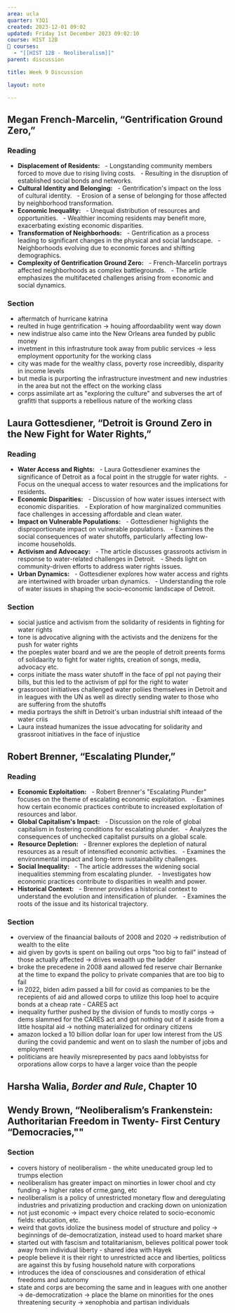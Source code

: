 ```yaml
---
area: ucla
quarter: Y3Q1
created: 2023-12-01 09:02
updated: Friday 1st December 2023 09:02:10
course: HIST 12B
📕 courses:
  - "[[HIST 12B - Neoliberalism]]"
parent: discussion

title: Week 9 Discussion

layout: note

---
```

## Megan French-Marcelin, “Gentrification Ground Zero,” 
### Reading
- **Displacement of Residents:**
  - Longstanding community members forced to move due to rising living costs.
  - Resulting in the disruption of established social bonds and networks.
- **Cultural Identity and Belonging:**
  - Gentrification's impact on the loss of cultural identity.
  - Erosion of a sense of belonging for those affected by neighborhood transformation.
- **Economic Inequality:**
  - Unequal distribution of resources and opportunities.
  - Wealthier incoming residents may benefit more, exacerbating existing economic disparities.
- **Transformation of Neighborhoods:**
  - Gentrification as a process leading to significant changes in the physical and social landscape.
  - Neighborhoods evolving due to economic forces and shifting demographics.
- **Complexity of Gentrification Ground Zero:**
  - French-Marcelin portrays affected neighborhoods as complex battlegrounds.
  - The article emphasizes the multifaceted challenges arising from economic and social dynamics.
### Section
- aftermatch of hurricane katrina
- reulted in huge gentrification -> houing affoordaability went way down
- new indistrue also came into the New Orleans area funded by public money
- invetment in this infrastruture took away from public services -> less employment opportunity for the working class
- city was made for the wealthy class, poverty rose increedibly, disparity in income levels
- but media is purporting the infrastructure investment and new industries in the area but not the effect on the working class
- corps assimilate art as "exploring the culture" and subverses the art of grafitti that supports a rebellious nature of the working class
## Laura Gottesdiener, “Detroit is Ground Zero in the New Fight for Water Rights,”
### Reading
- **Water Access and Rights:**
  - Laura Gottesdiener examines the significance of Detroit as a focal point in the struggle for water rights.
  - Focus on the unequal access to water resources and the implications for residents.
- **Economic Disparities:**
  - Discussion of how water issues intersect with economic disparities.
  - Exploration of how marginalized communities face challenges in accessing affordable and clean water.
- **Impact on Vulnerable Populations:**
  - Gottesdiener highlights the disproportionate impact on vulnerable populations.
  - Examines the social consequences of water shutoffs, particularly affecting low-income households.
- **Activism and Advocacy:**
  - The article discusses grassroots activism in response to water-related challenges in Detroit.
  - Sheds light on community-driven efforts to address water rights issues.
- **Urban Dynamics:**
  - Gottesdiener explores how water access and rights are intertwined with broader urban dynamics.
  - Understanding the role of water issues in shaping the socio-economic landscape of Detroit.
### Section
- social justice and activism from the solidarity of residents in fighting for water rights
- tone is advocative  aligning with the activists and the denizens for the push for water rights
- the poeples water board and we are the people of detroit preents forms of solidaarity to fight for water rights, creation of songs, media, advocacy etc.
- corps initiate the mass water shutoff in the face of ppl not paying their bills, but this led to the activism of ppl for the right to water
- grassrooot iinitiatives challenged water poliies themselves in Detroit and in leagues with the UN as well as directly sending water to those who are suffering from the shutoffs
- media portrays the shift in Detroit's urban industrial shift inteaad of the water criis
- Laura instead humanizes the issue advocating for solidarity and grassroot initiatives in the face of injustice
## Robert Brenner, “Escalating Plunder,” 
### Reading
- **Economic Exploitation:**
  - Robert Brenner's "Escalating Plunder" focuses on the theme of escalating economic exploitation.
  - Examines how certain economic practices contribute to increased exploitation of resources and labor.
- **Global Capitalism's Impact:**
  - Discussion on the role of global capitalism in fostering conditions for escalating plunder.
  - Analyzes the consequences of unchecked capitalist pursuits on a global scale.
- **Resource Depletion:**
  - Brenner explores the depletion of natural resources as a result of intensified economic activities.
  - Examines the environmental impact and long-term sustainability challenges.
- **Social Inequality:**
  - The article addresses the widening social inequalities stemming from escalating plunder.
  - Investigates how economic practices contribute to disparities in wealth and power.
- **Historical Context:**
  - Brenner provides a historical context to understand the evolution and intensification of plunder.
  - Examines the roots of the issue and its historical trajectory.
### Section
- overview of the finaancial bailouts of 2008 and 2020 -> redistribution of wealth to the elite
- aid given by govts is spent on bailing out orps "too big to fail" instead of those actually affected -> drives weaalth up the ladder
- broke the precedene in 2008 aand allowed fed reserve chair Bernanke at the time to expand the policy to private companies that are too big to fail
- in 2022, biden adim passed a bill for covid as companies to be the recepients of aid and allowed corps to utilize this loop hoel to acquire bonds at a cheap rate - CARES act
- inequality further pushed by the division of funds to mostly corps -> dems slammed for the CARES act and got nothing out of it aside from a little hospital aid -> nothing materialized for ordinary citizens
- amazon locked a 10 billion dollar loan for uper low interest from the US duriing the covid pandemic and went on to slash the number of jobs and employment
- politicians are heavily misrepresented by pacs aand lobbyistss for orporations allow corps to have a larger voice than the people
## Harsha Walia, _Border and Rule_, Chapter 10

## Wendy Brown, “Neoliberalism’s Frankenstein: Authoritarian Freedom in Twenty- First Century “Democracies,""
### Section
- covers history of neoliberalism - the white uneducated group led to trumps election
- neoliberalism has greater impact on minorties in lower chool and cty funding -> higher rates of crme,gang, etc
- neoliberalism is a policy of unrestricted monetary flow and deregulating industries and privatizing production and cracking down on unionization
- not just economic -> impact every choice related to socio-economic fields: education, etc.
- weird that govts idolize the business model of structure and policy -> beginnings of de-democratization, instead used to hoard market share
- started out with fascism and totalitarianism, believes political power took away from individual liberty - shared idea with Hayek
- people believe it is their right to unrestricted acce and liberties, politicss are against this by fusing household nature with corporations
- introduces the idea of consciousnes and consideration of ethical freedoms and autonomy
- state and corps are becoming the same and in leagues with one another -> de-democratization -> place the blame on minorities for the ones threatening security -> xenophobia and partisan individuals
